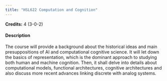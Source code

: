 ```yaml
---
title: "HSL622 Computation and Cognition"
---
```

**Credits:** 4 (3-0-2)

#### Description
The course will provide a background about the historical ideas and main presuppositions of AI and computational cognitive science. It will let down the basics of representation, which is the dominant approach to studying both human and machine cognition. Then, it shall delve into details about computational models, functional architectures, cognitive architectures and also discuss more recent advances linking discrete with analog systems.